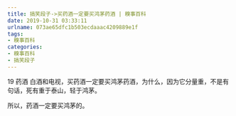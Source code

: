 ```yaml
---
title: 搞笑段子->买药酒一定要买鸿茅药酒 | 糗事百科
date: 2019-10-31 03:33:11
urlname: 073ae65dfc1b503ecdaaac4209889e1f
tags: 
- 糗事百科
categories:
- 糗事百科
- 搞笑段子
---
```

19  药酒 白酒和电视，买药酒一定要买鸿茅药酒，为什么，因为它分量重，不是有句话，死有重于泰山，轻于鸿茅。

所以，药酒一定要买鸿茅的。


